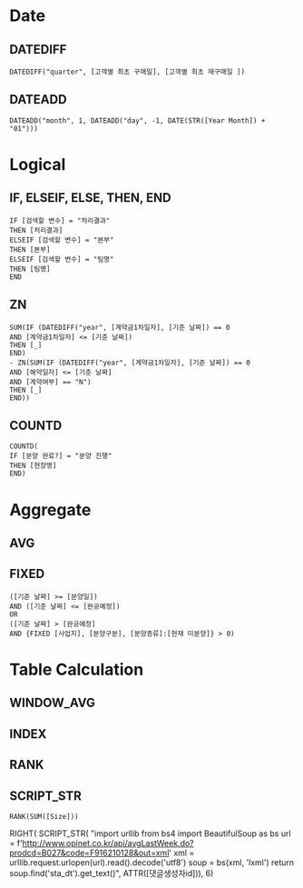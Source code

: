 # Date
## DATEDIFF
```
DATEDIFF("quarter", [고객별 최초 구매일], [고객별 최초 재구매일 ])
```
## DATEADD
```
DATEADD("month", 1, DATEADD("day", -1, DATE(STR([Year Month]) + "01")))
```



# Logical
## IF, ELSEIF, ELSE, THEN, END
```
IF [검색할 변수] = "처리결과"
THEN [처리결과]
ELSEIF [검색할 변수] = "본부"
THEN [본부]
ELSEIF [검색할 변수] = "팀명"
THEN [팀명]
END
```
## ZN
```
SUM(IF (DATEDIFF("year", [계약금1차일자], [기준 날짜]) == 0
AND [계약금1차일자] <= [기준 날짜])
THEN [_]
END)
- ZN(SUM(IF (DATEDIFF("year", [계약금1차일자], [기준 날짜]) == 0
AND [해약일자] <= [기준 날짜]
AND [계약여부] == "N")
THEN [_]
END))
```
## COUNTD
```
COUNTD(
IF [분양 완료?] = "분양 진행"
THEN [현장명]
END)
```



# Aggregate
## AVG
## FIXED
```
([기준 날짜] >= [분양일])
AND ([기준 날짜] <= [완공예정])
OR
([기준 날짜] > [완공예정]
AND {FIXED [사업지], [분양구분], [분양종류]:[현재 미분양]} > 0)
```



# Table Calculation
## WINDOW_AVG
## INDEX
## RANK
## SCRIPT_STR
```
RANK(SUM([Size]))
``````
RIGHT(
SCRIPT_STR(
"import urllib
from bs4 import BeautifulSoup as bs
url = f'http://www.opinet.co.kr/api/avgLastWeek.do?prodcd=B027&code=F916210128&out=xml'
xml = urllib.request.urlopen(url).read().decode('utf8')
soup = bs(xml, 'lxml')
return soup.find('sta_dt').get_text()",
ATTR([댓글생성자id])), 6)
```